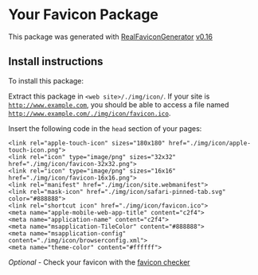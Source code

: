 # Your Favicon Package

This package was generated with [RealFaviconGenerator](https://realfavicongenerator.net/) [v0.16](https://realfavicongenerator.net/change_log#v0.16)

## Install instructions

To install this package:

Extract this package in <code>&lt;web site&gt;/./img/icon/</code>. If your site is <code>http://www.example.com</code>, you should be able to access a file named <code>http://www.example.com/./img/icon/favicon.ico</code>.

Insert the following code in the `head` section of your pages:

    <link rel="apple-touch-icon" sizes="180x180" href="./img/icon/apple-touch-icon.png">
    <link rel="icon" type="image/png" sizes="32x32" href="./img/icon/favicon-32x32.png">
    <link rel="icon" type="image/png" sizes="16x16" href="./img/icon/favicon-16x16.png">
    <link rel="manifest" href="./img/icon/site.webmanifest">
    <link rel="mask-icon" href="./img/icon/safari-pinned-tab.svg" color="#888888">
    <link rel="shortcut icon" href="./img/icon/favicon.ico">
    <meta name="apple-mobile-web-app-title" content="c2f4">
    <meta name="application-name" content="c2f4">
    <meta name="msapplication-TileColor" content="#888888">
    <meta name="msapplication-config" content="./img/icon/browserconfig.xml">
    <meta name="theme-color" content="#ffffff">

*Optional* - Check your favicon with the [favicon checker](https://realfavicongenerator.net/favicon_checker)
